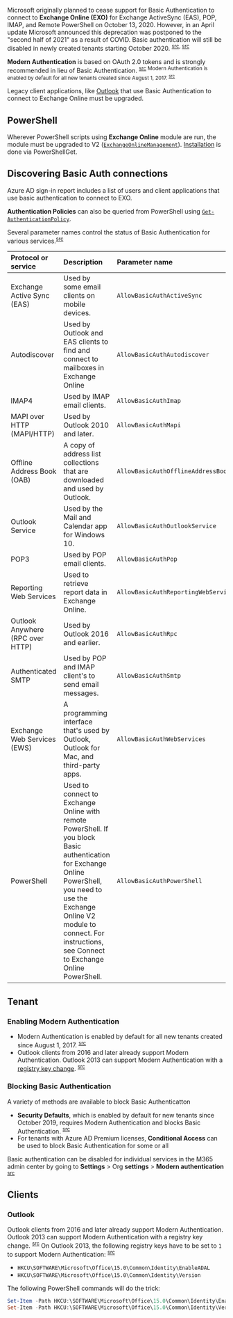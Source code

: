 Microsoft originally planned to cease support for Basic Authentication to connect to **Exchange Online (EXO)** for Exchange ActiveSync (EAS), POP, IMAP, and Remote PowerShell on October 13, 2020. However, in an April update Microsoft announced this deprecation was postponed to the "second half of 2021" as a result of COVID. Basic authentication will still be disabled in newly created tenants starting October 2020. <sup>[src](https://techcommunity.microsoft.com/t5/exchange-team-blog/basic-authentication-and-exchange-online-april-2020-update/ba-p/1275508), [src](https://techcommunity.microsoft.com/t5/exchange-team-blog/improving-security-together/ba-p/805892)</sup>

**Modern Authentication** is based on OAuth 2.0 tokens and is strongly recommended in lieu of Basic Authentication.
<sup>[src](https://techcommunity.microsoft.com/t5/exchange-team-blog/improving-security-together/ba-p/805892)</src> 
Modern Authentication is enabled by default for all new tenants created since August 1, 2017.
<sup>[src](https://techcommunity.microsoft.com/t5/exchange-team-blog/basic-authentication-and-exchange-online-july-update/ba-p/1530163)</sup>

Legacy client applications, like [Outlook](#outlook) that use Basic Authentication to connect to Exchange Online must be upgraded.

## PowerShell
Wherever PowerShell scripts using **Exchange Online** module are run, the module must be upgraded to V2 ([`ExchangeOnlineManagement`](https://www.powershellgallery.com/packages/ExchangeOnlineManagement/2.0.3)). [Installation](https://docs.microsoft.com/en-us/powershell/exchange/exchange-online-powershell-v2?view=exchange-ps#install-and-maintain-the-exo-v2-module) is done via PowerShellGet.

## Discovering Basic Auth connections
Azure AD sign-in report includes a list of users and client applications that use basic authentication to connect to EXO.

**Authentication Policies** can also be queried from PowerShell using [`Get-AuthenticationPolicy`](https://docs.microsoft.com/en-us/powershell/module/exchange/get-authenticationpolicy?view=exchange-ps).

Several parameter names control the status of Basic Authentication for various services.<sup>[src](https://docs.microsoft.com/en-us/exchange/clients-and-mobile-in-exchange-online/disable-basic-authentication-in-exchange-online#authentication-policy-procedures-in-exchange-online)</sup>

Protocol or service | Description | Parameter name
:--- | :--- | :---
Exchange Active Sync (EAS)      | Used by some email clients on mobile devices.                                             | `AllowBasicAuthActiveSync`
Autodiscover                    | Used by Outlook and EAS clients to find and connect to mailboxes in Exchange Online       | `AllowBasicAuthAutodiscover`
IMAP4                           | Used by IMAP email clients.                                                               | `AllowBasicAuthImap`
MAPI over HTTP (MAPI/HTTP)      | Used by Outlook 2010 and later.                                                           | `AllowBasicAuthMapi`
Offline Address Book (OAB)      | A copy of address list collections that are downloaded and used by Outlook.               | `AllowBasicAuthOfflineAddressBook`
Outlook Service                 | Used by the Mail and Calendar app for Windows 10.                                         | `AllowBasicAuthOutlookService`
POP3                            | Used by POP email clients.                                                                | `AllowBasicAuthPop`
Reporting Web Services          | Used to retrieve report data in Exchange Online.                                          | `AllowBasicAuthReportingWebServices`
Outlook Anywhere (RPC over HTTP) | Used by Outlook 2016 and earlier.                                                        | `AllowBasicAuthRpc`
Authenticated SMTP              | Used by POP and IMAP client's to send email messages.                                     | `AllowBasicAuthSmtp`
Exchange Web Services (EWS)     | A programming interface that's used by Outlook, Outlook for Mac, and third-party apps.    | `AllowBasicAuthWebServices`
PowerShell                      | Used to connect to Exchange Online with remote PowerShell. If you block Basic authentication for Exchange Online PowerShell, you need to use the Exchange Online V2 module to connect. For instructions, see Connect to Exchange Online PowerShell. | `AllowBasicAuthPowerShell`

## Tenant

### Enabling Modern Authentication
- Modern Authentication is enabled by default for all new tenants created since August 1, 2017.
<sup>[src](https://techcommunity.microsoft.com/t5/exchange-team-blog/basic-authentication-and-exchange-online-july-update/ba-p/1530163)</sup>
- Outlook clients from 2016 and later already support Modern Authentication. Outlook 2013 can support Modern Authentication with a [registry key change](#outlook-2013). 
<sup>[src](https://docs.microsoft.com/en-us/exchange/clients-and-mobile-in-exchange-online/disable-basic-authentication-in-exchange-online#authentication-policy-procedures-in-exchange-online)</sup>

### Blocking Basic Authentication
A variety of methods are available to block Basic Authenticatton
- **Security Defaults**, which is enabled by default for new tenants since October 2019, requires Modern Authentication and blocks Basic Authentication. <sup>[src](https://techcommunity.microsoft.com/t5/exchange-team-blog/basic-authentication-and-exchange-online-july-update/ba-p/1530163)</sup>
- For tenants with Azure AD Premium licenses, **Conditional Access** can be used to block Basic Authentication for some or all 

Basic authentication can be disabled for individual services in the M365 admin center by going to **Settings** > Org **settings** > **Modern authentication** <sup>[src](https://techcommunity.microsoft.com/t5/exchange-team-blog/basic-authentication-and-exchange-online-july-update/ba-p/1530163)</sup>


## Clients
### Outlook
Outlook clients from 2016 and later already support Modern Authentication. Outlook 2013 can support Modern Authentication with a registry key change. 
<sup>[src](https://docs.microsoft.com/en-us/exchange/clients-and-mobile-in-exchange-online/disable-basic-authentication-in-exchange-online#authentication-policy-procedures-in-exchange-online)</sup>
On Outlook 2013, the following registry keys have to be set to `1` to support Modern Authentication:
<sup>[src](https://docs.microsoft.com/en-us/microsoft-365/admin/security-and-compliance/enable-modern-authentication?view=o365-worldwide)</sup>
- `HKCU\SOFTWARE\Microsoft\Office\15.0\Common\Identity\EnableADAL`
- `HKCU\SOFTWARE\Microsoft\Office\15.0\Common\Identity\Version`

The following PowerShell commands will do the trick:
```powershell
Set-Item -Path HKCU:\SOFTWARE\Microsoft\Office\15.0\Common\Identity\EnableADAL -Value 1
Set-Item -Path HKCU:\SOFTWARE\Microsoft\Office\15.0\Common\Identity\Version -Value 1
```
